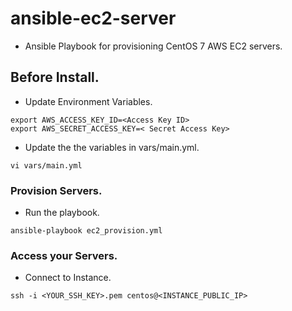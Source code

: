 # ansible-ec2-server

- Ansible Playbook for provisioning CentOS 7 AWS EC2 servers.

## Before Install.

- Update Environment Variables.
```
export AWS_ACCESS_KEY_ID=<Access Key ID>
export AWS_SECRET_ACCESS_KEY=< Secret Access Key>
```

- Update the the variables in vars/main.yml.
```
vi vars/main.yml
```

### Provision Servers.
   - Run the playbook.
```
ansible-playbook ec2_provision.yml
```

### Access your Servers.
   - Connect to Instance.
```
ssh -i <YOUR_SSH_KEY>.pem centos@<INSTANCE_PUBLIC_IP>
```
